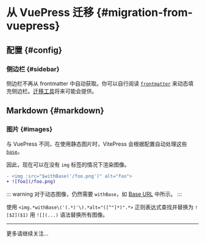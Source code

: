 # 从 VuePress 迁移 {#migration-from-vuepress}

## 配置 {#config}

### 侧边栏 {#sidebar}

侧边栏不再从 frontmatter 中自动获取。你可以自行阅读 [`frontmatter`](https://github.com/onlyxhb/onlyxhb.github.io/issues/572#issuecomment-1170116225) 来动态填充侧边栏。[迁移工具](https://github.com/onlyxhb/onlyxhb.github.io/issues/96)将来可能会提供。

## Markdown {#markdown}

### 图片 {#images}

与 VuePress 不同，在使用静态图片时，VitePress 会根据配置自动处理这些 [`base`](./asset-handling#base-url)。

因此，现在可以在没有 `img` 标签的情况下渲染图像。

```diff
- <img :src="$withBase('/foo.png')" alt="foo">
+ ![foo](/foo.png)
```

::: warning
对于动态图像，仍然需要 `withBase`，如 [Base URL](./asset-handling#base-url) 中所示。
:::

使用 `<img.*withBase\('(.*)'\).*alt="([^"]*)".*>` 正则表达式查找并替换为 `![$2]($1)` 用 `![](...)` 语法替换所有图像。

---

更多请继续关注...

